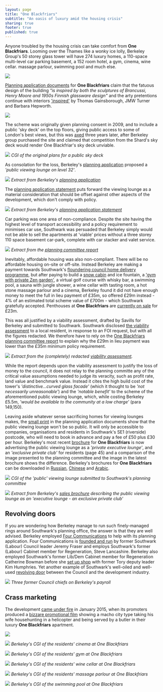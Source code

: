 ```yaml
---
layout: page
title: "One Blackfriars"
subtitle: "An oasis of luxury amid the housing crisis"
sharing: true
footer: true
published: true 
---
```

Anyone troubled by the housing crisis can take comfort from **One Blackfriars**. Looming over the Thames like a wonky ice lolly, Berkeley Group's 50 storey glass tower will have 274 luxury homes, a 110-space multi-level car parking basement, a 152 room hotel, a gym, cinema, wine cellar. massage parlour, swimming pool and much else.

![](http://35percent.org/img/obcgi.jpg)

[Planning application documents](http://planbuild.southwark.gov.uk/documents/?GetDocument=%7b%7b%7b!yEWdLLdNR%2bJj86NpOhjqfw%3d%3d!%7d%7d%7d) for __One Blackfriars__ claim that the fatuous design of the building _"is inspired by both the sculptures of Brancussi, Henry Moore and 1950s Finnish glassware design"_ and the arty pretentions continue with interiors ['inspired'](https://www.berkeleygroup.co.uk/new-homes/london/southwark/one-blackfriars) by Thomas Gainsborough, JMW Turner and Barbara Hepworth. 

![](http://35percent.org/img/obdesign.png)

The scheme was originally given planning consent in 2009, and to include a public 'sky deck' on the top floors, giving public access to some of London's best views, but this was [axed](http://www.london-se1.co.uk/news/view/5776) three years later, after Berkeley group purchased the site and claimed that competition from the Shard's sky deck would render One Blackfriar's sky deck unviable.

![](http://35percent.org/img/bctoptower.png)
*CGI of the original plans for a public sky deck*

As consolation for the loss, Berkeley's [planning application](http://35percent.org/img/oneblackfriarsplanningapplication.pdf) proposed a _'public viewing lounge on level 32'_. 

![](http://35percent.org/img/publicviewinglounge.png)
*Extract from Berkeley's [planning application](http://35percent.org/img/oneblackfriarsplanningapplication.pdf)*

The [planning application statement](http://planbuild.southwark.gov.uk/documents/?GetDocument=%7b%7b%7b!28pvllAgL%2bwF8rb4Xe8zyw%3d%3d!%7d%7d%7d) puts forward the viewing lounge as a material consideration that should be offset against other aspects of the development, which don't comply with policy.

![](http://35percent.org/img/viewingloungeps.png)
*Extract from Berkeley's [planning application statement](http://planbuild.southwark.gov.uk/documents/?GetDocument=%7b%7b%7b!28pvllAgL%2bwF8rb4Xe8zyw%3d%3d!%7d%7d%7d)*

Car parking was one area of non-compliance.  Despite the site having the highest level of transport accessibility and a policy requirement to minimises car use, Southwark was persuaded that Berkeley simply would not be able to sell the apartments at 'viable' prices without a three storey 110 space basement car-park, complete with car stacker and valet service.

![](http://35percent.org/img/oborparking.png)
*Extract from the [planning committee report](http://planbuild.southwark.gov.uk/documents/?GetDocument=%7b%7b%7b!N3XzHN1XX76Wjzxddhd13g%3d%3d!%7d%7d%7d)*

Inevitably, affordable housing was also non-compliant.  There will be no affordable housing on-site or off-site.  Instead Berkeley are making a payment towards Southwark's [floundering council home delivery programme](https://www.southwarknews.co.uk/news/council-admits-will-miss-target-build-1500-new-council-homes-2018/), but after paying to build a [snow cabin](https://www.theguardian.com/uk-news/2016/dec/28/snow-cabins-jungle-showers-latest-perks-luxury-london-flat) and ice fountain, a ['gym with private Zen garden'](https://www.berkeleygroup.co.uk/new-homes/london/southwark/one-blackfriars), a virtual golf course with whisky bar, a swimming pool, a sauna with jungle shower, a wine cellar with tasting room, a hot stone massage parlour and a cinema, Berkeley found it did not have enough money to meet the full in lieu payment of £35m, so offered £29m instead - 4% of an estimated total scheme value of £700m - which Southwark gratefully accepted.  Penthouses at __One Blackfriars__ are [currently on sale](http://www.telegraph.co.uk/property/buy/one-blackfriars-an-exclusive-look-inside-the-vase-londons-newest/) for £23m.

This was all justified by a viability assessment, drafted by Savills for Berkeley and submitted to Southwark.  Southwark disclosed [the viability assessment](https://www.whatdotheyknow.com/request/226757/response/575472/attach/2/141022%20part%201%20attachment%201.pdf) to a local resident, in response to an FOI request, but with all the figures redacted.  We therefore have to rely on the [One Blackfriars planning committee report](http://planbuild.southwark.gov.uk/documents/?GetDocument=%7b%7b%7b!N3XzHN1XX76Wjzxddhd13g%3d%3d!%7d%7d%7d) to explain why the £29m in lieu payment was lower than the £35m minimum policy requirement.

![](http://35percent.org/img/obfvaredacted.png)
*Extract from the (completely) redacted [viability assessment](https://www.whatdotheyknow.com/request/226757/response/575472/attach/2/141022%20part%201%20attachment%201.pdf).* 

While the report depends upon the viability assessment to justify the loss of money to the council, it does not relay to the planning committe any of the critical value assumptions needed to judge its veracity, such as profit rate, land value and benchmark value.  Instead it cites the high build cost of the tower's _'distinctive...curved glass facade'_ (which it thought to be _'not necessarily unreasonable'_) and the _'notable benefit'_ to the scheme of the aforementioned public viewing lounge, which, while costing Berkeley £5.5m, _'would be available to the community at a low charge'_ (para 149,150).

Leaving aside whatever sense sacrificing homes for viewing lounges makes, the [small print](http://planbuild.southwark.gov.uk/documents/?GetDocument=%7b%7b%7b!sk%2bEbHwM0x7SbbHfJ%2bPlUg%3d%3d!%7d%7d%7d) in the planning application documents show that the public viewing lounge won't be so public. It will only be accessible to companies, organisations and residents in Southwark's SE1 (riverside) postcode, who will need to book in advance and pay a fee of £50 plus £30 per hour.  Berkeley's most recent [brochure](http://35percent.org/img/oneblackfriarsbrochure.pdf) for __One Blackfriars__ is now advertising the public viewing lounge as a _'private executive lounge'_, and an _'exclusive private club'_ for residents (page 45) and a comparison of the image presented to the planning committee and the image in the latest brochure shows the difference.  Berkeley's brochures for __One Blackfriars__ can be downloaded in [Russian](http://35percent.org/img/obrussian.pdf), [Chinese](http://35percent.org/img/obchinese.pdf) and [Arabic](http://35percent.org/img/obarabic.pdf).

![](http://www.london-se1.co.uk/news/imageuploads/1349877689_80.177.117.97.jpg)
*CGI of the 'public' viewing lounge submitted to Southwark's planning committee*  

![](http://35percent.org/img/executivelounge.png)
*Extract from Berkeley's [sales brochure](http://35percent.org/img/oneblackfriarsbrochure.pdf) describing the public viewing lounge as an 'executive lounge - an exclusive private club'*

## Revolving doors

If you are wondering how Berkeley manage to run such finely-managed rings around Southwark's planning office, the answer is that they are well advised. Berkeley employed [Four Communications](http://fourcommunications.com) to help with its planning application. Four Communications is [founded and run](http://35percent.org/2014-10-19-gamekeepers-turned-poachers/) by former Southwark (Labour) Council leader Jeremy Fraser and employs Southwark's former (Labour) Cabinet member for Regeneration, Steve Lancashire. Berkeley also employed Southwark's former Lib/Dem Cabinet member for Regeneration Catherine Bowman before she [set up shop](http://carvil-ventures.co.uk) with former Tory deputy leader Kim Humphries. Yet another example of Southwark's well-oiled and well-used [revolving door](http://35percent.org/revolving-doors) between the Council and the development industry.

![](http://35percent.org/img/revolvingdoorsob.jpg)
*Three former Council chiefs on Berkeley's payroll*

## Crass marketing

The development [came under fire](http://www.standard.co.uk/news/london/luxury-london-flat-advert-branded-the-creepiest-thing-you-will-ever-see-9966793.html) in January 2015, when its promoters produced a [bizzare promotional film](http://uk.businessinsider.com/bizarre-one-blackfriars-ad-from-new-homes-london-2015-1) showing a macho city type taking his wife househunting in a helicopter and being served by a butler in their luxury __One Blackfriars__ apartment.

![](http://35percent.org/img/obmacho.jpg)

![](http://35percent.org/img/obcinema.png)
*Berkeley's CGI of the residents' cinema at One Blackfriars*

![](http://35percent.org/img/obgym.png)
*Berkeley's CGI of the residents' gym at One Blackfriars*

![](http://35percent.org/img/obwinecellar.png)
*Berkeley's CGI of the residents' wine cellar at One Blackfriars*

![](http://35percent.org/img/obmassageparlour.png)
*Berkeley's CGI of the residents' massage parlour at One Blackfriars*

![](http://35percent.org/img/obpool.png)
*Berkeley's CGI of the swimming pool at One Blackfriars*

